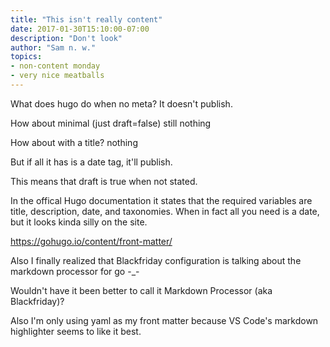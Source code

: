 ```yaml
---
title: "This isn't really content"
date: 2017-01-30T15:10:00-07:00
description: "Don't look"
author: "Sam n. w."
topics:
- non-content monday
- very nice meatballs
---
```


What does hugo do when no meta? It doesn't publish.

How about minimal (just draft=false) still nothing

How about with a title? nothing

But if all it has is a date tag, it'll publish.

This means that draft is true when not stated.

In the offical Hugo documentation it states that the required variables are title, description, date, and taxonomies. When in fact all you need is a date, but it looks kinda silly on the site.

https://gohugo.io/content/front-matter/

Also I finally realized that Blackfriday configuration is talking about the markdown processor for go -_-

Wouldn't have it been better to call it Markdown Processor (aka Blackfriday)?

Also I'm only using yaml as my front matter because VS Code's markdown highlighter seems to like it best.